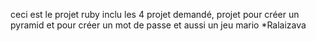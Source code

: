 ceci est le projet ruby inclu les 4 projet demandé, projet pour créer un pyramid et pour créer un mot de passe et aussi un jeu mario
*Ralaizava